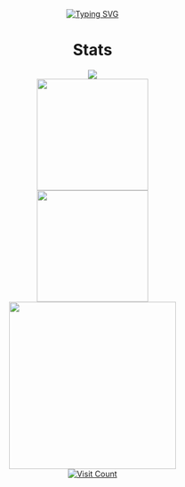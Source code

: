 <div align="center">
    <a href="https://git.io/typing-svg">
      <img src="https://readme-typing-svg.demolab.com?font=Fira+Code&pause=1000&color=F7006E&center=true&vCenter=true&width=435&lines=Ahmad+Nadil;13521024;Bandung+Institute+of+Technology" alt="Typing SVG"/>
    </a>
    <br>
</div>

<div align="center">
    <h1>Stats</h1>
    <a href = "https://github.com/nadilahmad13/">
        <img src="https://github-profile-trophy.vercel.app/?username=nadilahmad13&column=-1&theme=dracula&rank=-C,-B,-?" />
        <br>
        <img src="https://github-readme-stats.vercel.app/api?username=nadilahmad13&hide=issues&count_private=true&show_icons=true&theme=dracula" height=200/>
        <br>
        <img src="https://github-readme-streak-stats.herokuapp.com/?user=nadilahmad13&theme=dracula&hide_border=false" height=200/>
        <br>
        <img src="https://github-readme-stats.vercel.app/api/top-langs/?username=nadilahmad13&layout=compact&theme=dracula&langs_count=10&exclude_repo=K3-T1-IF2220-13521003-13521024,Tucil2_13521015_13521024" width=300/>
        <br>
        <img src="https://komarev.com/ghpvc/?username=nadilahmad13&color=ff69b4" alt="Visit Count"/>
</div>
